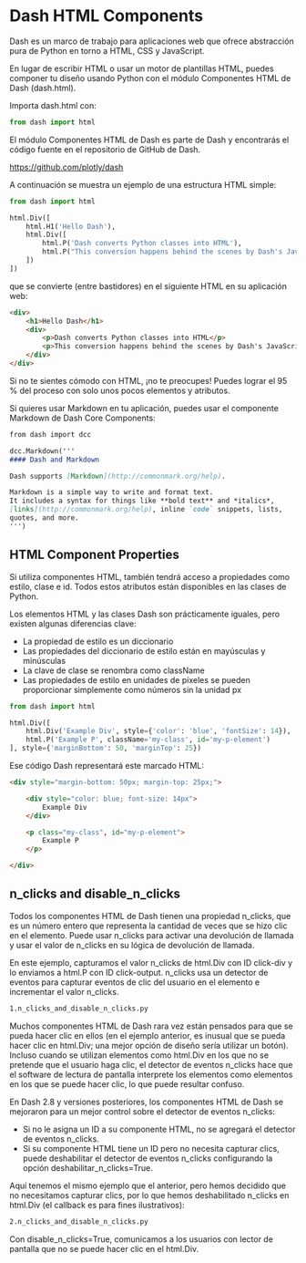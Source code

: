 # Dash HTML Components

Dash es un marco de trabajo para aplicaciones web que ofrece abstracción pura de Python en torno a HTML, CSS y JavaScript.

En lugar de escribir HTML o usar un motor de plantillas HTML, puedes componer tu diseño usando Python con el módulo Componentes HTML de Dash (dash.html).

Importa dash.html con:

```python
from dash import html
```

El módulo Componentes HTML de Dash es parte de Dash y encontrarás el código fuente en el repositorio de GitHub de Dash.

https://github.com/plotly/dash

A continuación se muestra un ejemplo de una estructura HTML simple:

```python
from dash import html

html.Div([
    html.H1('Hello Dash'),
    html.Div([
        html.P('Dash converts Python classes into HTML'),
        html.P("This conversion happens behind the scenes by Dash's JavaScript front-end")
    ])
])
```

que se convierte (entre bastidores) en el siguiente HTML en su aplicación web:

```html
<div>
    <h1>Hello Dash</h1>
    <div>
        <p>Dash converts Python classes into HTML</p>
        <p>This conversion happens behind the scenes by Dash's JavaScript front-end</p>
    </div>
</div>
```

Si no te sientes cómodo con HTML, ¡no te preocupes! Puedes lograr el 95 % del proceso con solo unos pocos elementos y atributos.

Si quieres usar Markdown en tu aplicación, puedes usar el componente Markdown de Dash Core Components:

```markdown
from dash import dcc

dcc.Markdown('''
#### Dash and Markdown

Dash supports [Markdown](http://commonmark.org/help).

Markdown is a simple way to write and format text.
It includes a syntax for things like **bold text** and *italics*,
[links](http://commonmark.org/help), inline `code` snippets, lists,
quotes, and more.
''')
```

## HTML Component Properties

Si utiliza componentes HTML, también tendrá acceso a propiedades como estilo, clase e id. Todos estos atributos están disponibles en las clases de Python.

Los elementos HTML y las clases Dash son prácticamente iguales, pero existen algunas diferencias clave:

- La propiedad de estilo es un diccionario
- Las propiedades del diccionario de estilo están en mayúsculas y minúsculas
- La clave de clase se renombra como className
- Las propiedades de estilo en unidades de píxeles se pueden proporcionar simplemente como números sin la unidad px

```python
from dash import html

html.Div([
    html.Div('Example Div', style={'color': 'blue', 'fontSize': 14}),
    html.P('Example P', className='my-class', id='my-p-element')
], style={'marginBottom': 50, 'marginTop': 25})
```

Ese código Dash representará este marcado HTML:

```html
<div style="margin-bottom: 50px; margin-top: 25px;">

    <div style="color: blue; font-size: 14px">
        Example Div
    </div>

    <p class="my-class", id="my-p-element">
        Example P
    </p>

</div>
```

## n_clicks and disable_n_clicks

Todos los componentes HTML de Dash tienen una propiedad n_clicks, que es un número entero que representa la cantidad de veces que se hizo clic en el elemento. Puede usar n_clicks para activar una devolución de llamada y usar el valor de n_clicks en su lógica de devolución de llamada.

En este ejemplo, capturamos el valor n_clicks de html.Div con ID click-div y lo enviamos a html.P con ID click-output. n_clicks usa un detector de eventos para capturar eventos de clic del usuario en el elemento e incrementar el valor n_clicks.

```bash
1.n_clicks_and_disable_n_clicks.py
```

Muchos componentes HTML de Dash rara vez están pensados ​​para que se pueda hacer clic en ellos (en el ejemplo anterior, es inusual que se pueda hacer clic en html.Div; una mejor opción de diseño sería utilizar un botón). Incluso cuando se utilizan elementos como html.Div en los que no se pretende que el usuario haga clic, el detector de eventos n_clicks hace que el software de lectura de pantalla interprete los elementos como elementos en los que se puede hacer clic, lo que puede resultar confuso.

En Dash 2.8 y versiones posteriores, los componentes HTML de Dash se mejoraron para un mejor control sobre el detector de eventos n_clicks:

- Si no le asigna un ID a su componente HTML, no se agregará el detector de eventos n_clicks.
- Si su componente HTML tiene un ID pero no necesita capturar clics, puede deshabilitar el detector de eventos n_clicks configurando la opción deshabilitar_n_clicks=True.

Aquí tenemos el mismo ejemplo que el anterior, pero hemos decidido que no necesitamos capturar clics, por lo que hemos deshabilitado n_clicks en html.Div (el callback es para fines ilustrativos):

```bash
2.n_clicks_and_disable_n_clicks.py
```

Con disable_n_clicks=True, comunicamos a los usuarios con lector de pantalla que no se puede hacer clic en el html.Div.
